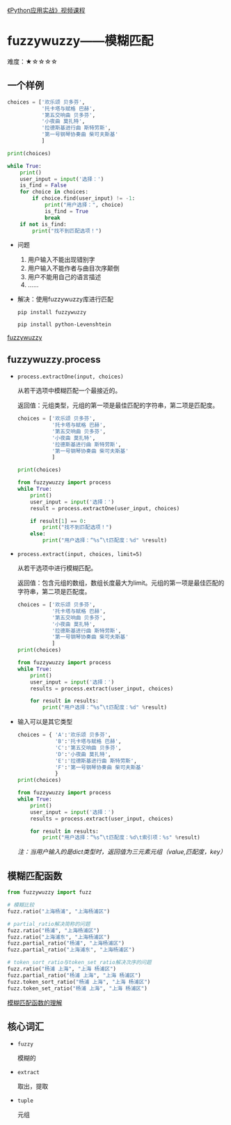 [《Python应用实战》视频课程](https://study.163.com/course/courseMain.htm?courseId=1209533804&share=2&shareId=400000000624093)

# fuzzywuzzy——模糊匹配

难度：★☆☆☆☆

## 一个样例

```python
choices = ['欢乐颂 贝多芬',
           '托卡塔与赋格 巴赫',
           '第五交响曲 贝多芬',
           '小夜曲 莫扎特',
           '拉德斯基进行曲 斯特劳斯',
           '第一号钢琴协奏曲 柴可夫斯基'
           ]

print(choices)

while True:
    print()
    user_input = input('选择：')
    is_find = False
    for choice in choices:
        if choice.find(user_input) != -1:
            print("用户选择：", choice)
            is_find = True
            break
    if not is_find:
        print("找不到匹配选项！")
```

- 问题
    1. 用户输入不能出现错别字
    2. 用户输入不能作者与曲目次序颠倒
    3. 用户不能用自己的语言描述
    4. ……

- 解决：使用fuzzywuzzy库进行匹配

  `pip install fuzzywuzzy`

  `pip install python-Levenshtein`

[fuzzywuzzy](https://github.com/seatgeek/fuzzywuzzy)

## fuzzywuzzy.process

- `process.extractOne(input, choices)`

  从若干选项中模糊匹配一个最接近的。

  返回值：元组类型，元组的第一项是最佳匹配的字符串，第二项是匹配度。

    ```python
    choices = ['欢乐颂 贝多芬',
               '托卡塔与赋格 巴赫',
               '第五交响曲 贝多芬',
               '小夜曲 莫扎特',
               '拉德斯基进行曲 斯特劳斯',
               '第一号钢琴协奏曲 柴可夫斯基'
               ]

    print(choices)

    from fuzzywuzzy import process
    while True:
        print()
        user_input = input('选择：')
        result = process.extractOne(user_input, choices)

        if result[1] == 0:
            print("找不到匹配选项！")
        else:
            print("用户选择：“%s”\t匹配度：%d" %result)
    ```
- `process.extract(input, choices, limit=5)`

  从若干选项中进行模糊匹配。

  返回值：包含元组的数组，数组长度最大为limit。元组的第一项是最佳匹配的字符串，第二项是匹配度。

    ```python
    choices = ['欢乐颂 贝多芬',
               '托卡塔与赋格 巴赫',
               '第五交响曲 贝多芬',
               '小夜曲 莫扎特',
               '拉德斯基进行曲 斯特劳斯',
               '第一号钢琴协奏曲 柴可夫斯基'
               ]
    print(choices)

    from fuzzywuzzy import process
    while True:
        print()
        user_input = input('选择：')
        results = process.extract(user_input, choices)

        for result in results:
            print("用户选择：“%s”\t匹配度：%d" %result)
    ```

- 输入可以是其它类型
    ```python
    choices = { 'A':'欢乐颂 贝多芬',
                'B':'托卡塔与赋格 巴赫',
                'C':'第五交响曲 贝多芬',
                'D':'小夜曲 莫扎特',
                'E':'拉德斯基进行曲 斯特劳斯',
                'F':'第一号钢琴协奏曲 柴可夫斯基'
                }
    print(choices)

    from fuzzywuzzy import process
    while True:
        print()
        user_input = input('选择：')
        results = process.extract(user_input, choices)

        for result in results:
            print("用户选择：“%s”\t匹配度：%d\t索引项：%s" %result)
    ```
  *注：当用户输入的是dict类型时，返回值为三元素元组（value,匹配度，key）*

## 模糊匹配函数

```python
from fuzzywuzzy import fuzz

# 模糊比较
fuzz.ratio("上海杨浦", "上海杨浦区")

# partial_ratio解决简称的问题
fuzz.ratio("杨浦", "上海杨浦区")
fuzz.ratio("上海浦东", "上海杨浦区")
fuzz.partial_ratio("杨浦", "上海杨浦区")
fuzz.partial_ratio("上海浦东", "上海杨浦区")

# token_sort_ratio与token_set_ratio解决次序的问题
fuzz.ratio("杨浦 上海", "上海 杨浦区")
fuzz.partial_ratio("杨浦 上海", "上海 杨浦区")
fuzz.token_sort_ratio("杨浦 上海", "上海 杨浦区")
fuzz.token_set_ratio("杨浦 上海", "上海 杨浦区")

```
[模糊匹配函数的理解](https://chairnerd.seatgeek.com/fuzzywuzzy-fuzzy-string-matching-in-python/)

## 核心词汇

- `fuzzy`

  模糊的

- `extract`

  取出，提取

- `tuple`

  元组